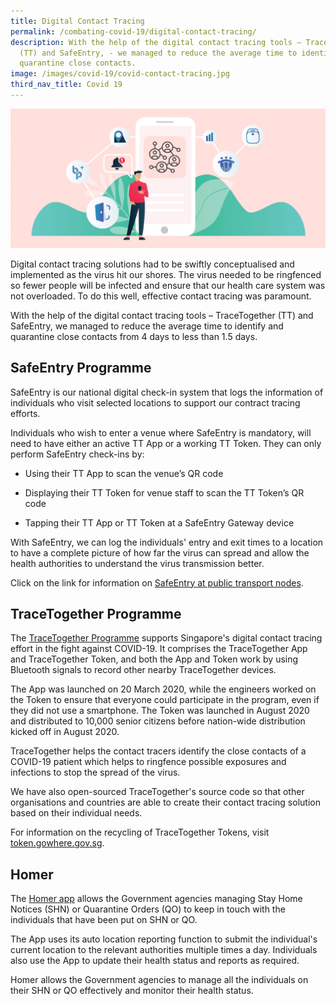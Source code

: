 ```yaml
---
title: Digital Contact Tracing
permalink: /combating-covid-19/digital-contact-tracing/
description: With the help of the digital contact tracing tools – TraceTogether
  (TT) and SafeEntry, - we managed to reduce the average time to identify and
  quarantine close contacts.
image: /images/covid-19/covid-contact-tracing.jpg
third_nav_title: Covid 19
---
```

![Digital Contact Tracing](/images/covid-19/covid-contact-tracing.jpg)

Digital contact tracing solutions had to be swiftly conceptualised and implemented as the virus hit our shores. The virus needed to be ringfenced so fewer people will be infected and ensure that our health care system was not overloaded. To do this well, effective contact tracing was paramount.

With the help of the digital contact tracing tools – TraceTogether (TT) and SafeEntry, we managed to reduce the average time to identify and quarantine close contacts from 4 days to less than 1.5 days.

## SafeEntry Programme

SafeEntry is our national digital check-in system that logs the information of individuals who visit selected locations to support our contract tracing efforts.

Individuals who wish to enter a venue where SafeEntry is mandatory, will need to have either an active TT App or a working TT Token. They can only perform SafeEntry check-ins by:

* Using their TT App to scan the venue’s QR code

* Displaying their TT Token for venue staff to scan the TT Token’s QR code

* Tapping their TT App or TT Token at a SafeEntry Gateway device

With SafeEntry, we can log the individuals' entry and exit times to a location to have a complete picture of how far the virus can spread and allow the health authorities to understand the virus transmission better.

Click on the link for information on [SafeEntry at public transport nodes](/safeentrytransportnodes).

## TraceTogether Programme

The [TraceTogether Programme](https://tracetogether.gov.sg) supports Singapore's digital contact tracing effort in the fight against COVID-19. It comprises the TraceTogether App and TraceTogether Token, and both the App and Token work by using Bluetooth signals to record other nearby TraceTogether devices.

The App was launched on 20 March 2020, while the engineers worked on the Token to ensure that everyone could participate in the program, even if they did not use a smartphone. The Token was launched in August 2020 and distributed to 10,000 senior citizens before nation-wide distribution kicked off in August 2020.

TraceTogether helps the contact tracers identify the close contacts of a COVID-19 patient which helps to ringfence possible exposures and infections to stop the spread of the virus.

We have also open-sourced TraceTogether's source code so that other organisations and countries are able to create their contact tracing solution based on their individual needs.

For information on the recycling of TraceTogether Tokens, visit <a href="https://token.gowhere.gov.sg/"> token.gowhere.gov.sg</a>.

## Homer

The [Homer app](https://homer.gov.sg/) allows the Government agencies managing Stay Home Notices (SHN) or Quarantine Orders (QO) to keep in touch with the individuals that have been put on SHN or QO.

The App uses its auto location reporting function to submit the individual's current location to the relevant authorities multiple times a day. Individuals also use the App to update their health status and reports as required.

Homer allows the Government agencies to manage all the individuals on their SHN or QO effectively and monitor their health status.